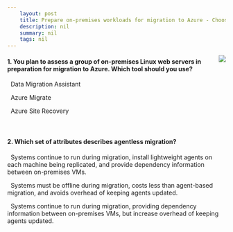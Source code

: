 ```yaml
---
    layout: post
    title: Prepare on-premises workloads for migration to Azure - Choose your migration approach
    description: nil
    summary: nil
    tags: nil
---
```



 <a target="_blank" href="https://docs.microsoft.com/en-us/learn/modules/prepare-onpremises-workloads-migration-azure/2-choose-your-migration-approach/"><i class="fas fa-external-link-alt"></i> </a>
 <img align="right" src="https://docs.microsoft.com/en-us/learn/achievements/prepare-on-premises-workloads-for-migration-to-azure.svg">
####  1. You plan to assess a group of on-premises Linux web servers in preparation for migration to Azure. Which tool should you use?


<i class='far fa-square'></i> &nbsp;&nbsp;Data Migration Assistant

<i class='fas fa-check-square' style='color: Dodgerblue;'></i> &nbsp;&nbsp;Azure Migrate

<i class='far fa-square'></i> &nbsp;&nbsp;Azure Site Recovery
<br />
<br />
<br />

####  2. Which set of attributes describes agentless migration?


<i class='far fa-square'></i> &nbsp;&nbsp;Systems continue to run during migration, install lightweight agents on each machine being replicated, and provide dependency information between on-premises VMs.

<i class='fas fa-check-square' style='color: Dodgerblue;'></i> &nbsp;&nbsp;Systems must be offline during migration, costs less than agent-based migration, and avoids overhead of keeping agents updated.

<i class='far fa-square'></i> &nbsp;&nbsp;Systems continue to run during migration, providing dependency information between on-premises VMs, but increase overhead of keeping agents updated.
<br />
<br />
<br />
